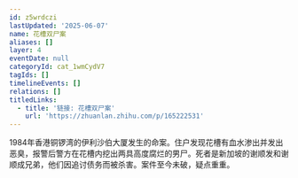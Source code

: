 ```yaml
---
id: z5wrdczi
lastUpdated: '2025-06-07'
name: 花槽双尸案
aliases: []
layer: 4
eventDate: null
categoryId: cat_1wmCydV7
tagIds: []
timelineEvents: []
relations: []
titledLinks:
  - title: '链接: 花槽双尸案'
    url: 'https://zhuanlan.zhihu.com/p/165222531'
---
```

1984年香港铜锣湾的伊利沙伯大厦发生的命案。住户发现花槽有血水渗出并发出恶臭，报警后警方在花槽内挖出两具高度腐烂的男尸。死者是新加坡的谢顺发和谢顺成兄弟，他们因追讨债务而被杀害。案件至今未破，疑点重重。
